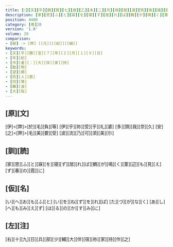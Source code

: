 ```yaml
---
title: [（][天][平][勝][寳][七][歳][乙][未][二][月][相][替][遣][筑][紫][諸][國][防][人][等][歌][）][（][為][防][人][情][陳][思][作][歌][一][首][[并][短][歌]][）]
description: [家][思][ふ][と][寐][を][寝][ず][居][れ][ば][鶴][が][鳴][く][葦][辺][も][見][え][ず][春][の][霞][に]
position: 4400
category: [巻]20
version: '1.0'
volume: 20
comparison:
- [敝] -> [弊] [[元]][[紀]][[細]]
keywords:
- [天][平][勝][宝][７][年][２][月][１][９][日]
- [年][紀]
- [作][者][：][大][伴][家][持]
- [動][物]
- [望][郷]
- [防][人][歌]
- [同][情]
- [難][波]
- [大][阪]
---
```


## [原][文]

[伊]<[弊]>[於][毛][負][等] [伊][乎][祢][受][乎][礼][婆] [多][頭][我][奈][久] [安][之]<[弊]>[毛][美][要][受] [波][流][乃][可][須][美][尓]

## [訓][読]

[家][思][ふ][と][寐][を][寝][ず][居][れ][ば][鶴][が][鳴][く][葦][辺][も][見][え][ず][春][の][霞][に]

## [仮][名]

[い][へ][お][も][ふ][と] [い][を][ね][ず][を][れ][ば] [た][づ][が][な][く] [あ][し][へ][も][み][え][ず] [は][る][の][か][す][み][に]

## [左][注]

[右][十][九][日][兵][部][少][輔][大][伴][宿][祢][家][持][作][之]
